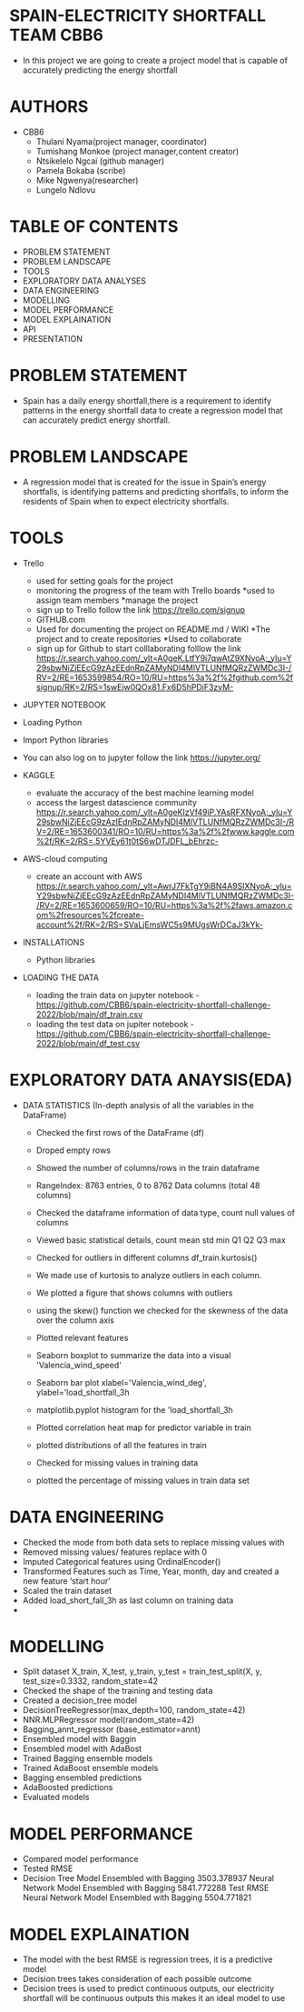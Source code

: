 # SPAIN-ELECTRICITY SHORTFALL TEAM CBB6
* In this project we are going to create a project model that is capable of accurately predicting the energy shortfall


# AUTHORS
* CBB6
    * Thulani Nyama(project manager, coordinator)
    * Tumishang Monkoe (project manager,content creator)
    * Ntsikelelo Ngcai (github manager)
    * Pamela Bokaba (scribe)
    * Mike Ngwenya(researcher)
    * Lungelo Ndlovu
# TABLE OF CONTENTS
   * PROBLEM STATEMENT
   * PROBLEM LANDSCAPE
   * TOOLS
   * EXPLORATORY DATA ANALYSES
   * DATA ENGINEERING
   * MODELLING
   * MODEL PERFORMANCE
   * MODEL EXPLAINATION
   * API
   * PRESENTATION

# PROBLEM STATEMENT
 * Spain has a daily energy shortfall,there is a requirement to identify patterns in the energy shortfall data to create a regression model that can accurately predict    energy shortfall.
 
# PROBLEM LANDSCAPE 
   * A regression model that is created for the issue in Spain’s energy shortfalls, is identifying patterns and predicting shortfalls, to inform the residents of Spain       when to expect electricity shortfalls.
 

# TOOLS
* Trello
  * used for setting goals for the project
  * monitoring the progress of the team with Trello boards
  *used to assign team members
  *manage the project
  * sign up to Trello follow the link https://trello.com/signup 
  * GITHUB.com
  * Used for documenting the project on README.md / WIKI
  *The project and to create repositories
  *Used to collaborate
  * sign up for Github to start colllaborating folllow the link  https://r.search.yahoo.com/_ylt=A0geK.LtfY9i7qwAtZ9XNyoA;_ylu=Y29sbwNiZjEEcG9zAzEEdnRpZAMyNDI4MlVTLUNfMQRzZWMDc3I-/RV=2/RE=1653599854/RO=10/RU=https%3a%2f%2fgithub.com%2fsignup/RK=2/RS=1swEjw0QOx81.Fx6D5hPDjF3zyM-
*  JUPYTER NOTEBOOK
* Loading Python
* Import Python libraries
* You can also log on to jupyter follow the link https://jupyter.org/
     
*  KAGGLE
    * evaluate the accuracy of the best machine learning model
    * access the largest datascience community 	https://r.search.yahoo.com/_ylt=A0geKIzVf49iP.YAsRFXNyoA;_ylu=Y29sbwNiZjEEcG9zAzIEdnRpZAMyNDI4MlVTLUNfMQRzZWMDc3I-/RV=2/RE=1653600341/RO=10/RU=https%3a%2f%2fwww.kaggle.com%2f/RK=2/RS=.5YVEy61t0tS6wDTJDFL_bEhrzc-
* AWS-cloud computing
	* create an account with AWS https://r.search.yahoo.com/_ylt=AwrJ7FkTgY9iBN4A9SlXNyoA;_ylu=Y29sbwNiZjEEcG9zAzEEdnRpZAMyNDI4MlVTLUNfMQRzZWMDc3I-/RV=2/RE=1653600659/RO=10/RU=https%3a%2f%2faws.amazon.com%2fresources%2fcreate-account%2f/RK=2/RS=SVaLjEmsWC5s9MUgsWrDCaJ3kYk-


*  INSTALLATIONS
     * Python libraries
* LOADING THE DATA
   * loading the train data on jupyter notebook - https://github.com/CBB6/spain-electricity-shortfall-challenge-2022/blob/main/df_train.csv
   * loading the test data on jupiter notebook - https://github.com/CBB6/spain-electricity-shortfall-challenge-2022/blob/main/df_test.csv
# EXPLORATORY DATA ANAYSIS(EDA)
   * DATA STATISTICS  (In-depth analysis of all the variables in the DataFrame)
      * Checked the first rows of the DataFrame (df)
      * Droped empty rows
      * Showed the number of columns/rows in the train dataframe
      * RangeIndex: 8763 entries, 0 to 8762
	       Data columns (total 48 columns)
       * Checked the dataframe information of data type, count null values of columns
       *  Viewed basic statistical details, 
	        count	mean	std	min	Q1	Q2	Q3	max

       * Checked for outliers in different columns
	      df_train.kurtosis()
	    * We made use of kurtosis to analyze outliers in each column. 
	    * We plotted a figure that shows columns with outliers
	    * using the skew() function  we checked for the skewness of the data over the column axis
       * Plotted relevant features
	    * Seaborn boxplot to summarize the data into a visual 'Valencia_wind_speed'
	    * Seaborn bar plot   xlabel='Valencia_wind_deg', ylabel='load_shortfall_3h
       * matplotlib.pyplot histogram for the 'load_shortfall_3h
	    * Plotted correlation heat map for predictor variable in train
	    * plotted distributions of all the features in train
       * Checked for missing values in training data
       * plotted the percentage of  missing values in train data set
# DATA ENGINEERING
   * Checked the mode from both data sets to replace missing values with
   * Removed missing values/ features replace with 0
   * Imputed Categorical features using OrdinalEncoder()
   * Transformed Features such as Time, Year, month, day and created a new feature ‘start hour’ 
   * Scaled the train dataset 
   * Added load_short_fall_3h as last column on training data
   * 

# MODELLING
   * Split dataset X_train, X_test, y_train, y_test = train_test_split(X, y, test_size=0.3332, random_state=42
   * Checked the shape of the training and testing data
   * Created a decision_tree model
   * DecisionTreeRegressor(max_depth=100, random_state=42)
   * NNR.MLPRegressor model(random_state=42)
   * Bagging_annt_regressor (base_estimator=annt)
   * Ensembled model with Baggin
   * Ensembled model with AdaBost
   * Trained Bagging ensemble models
   * Trained AdaBoost ensemble models
   * Bagging ensembled predictions
   * AdaBoosted predictions
   * Evaluated models
	
	
# MODEL PERFORMANCE
   * Compared model performance 
   * Tested RMSE
   *  Decision Tree Model Ensembled with Bagging   3503.378937
       Neural Network Model Ensembled with Bagging  5841.772288
                                               Test RMSE
       Neural Network Model Ensembled with Bagging  5504.771821



# MODEL EXPLAINATION
   * The model with the best RMSE is regression  trees, it is a predictive model
   * Decision trees takes consideration of each possible outcome
   * Decision trees is used to predict continuous outputs, our electricity shortfall will be continuous  outputs this makes it an ideal model to use                                    
	        
 	


	


	
	
 


